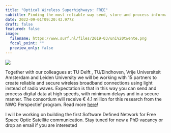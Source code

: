 ```yaml
---
title: "Optical Wireless Superhighways: FREE"
subtitle: Finding the most reliable way send, store and process information in space
date: 2022-09-01T09:20:43.977Z
draft: false
featured: false
image:
  filename: https://www.surf.nl/files/2019-03/uni%20twente.png
  focal_point: ""
  preview_only: false
---
```

![](https://dutchopticscentre.com/wp-content/uploads/2021/03/TTW-FREE.png)





Together with our colleagues at TU Delft , TU/Eindhoven, Vrije Universiteit Amsterdam and Leiden University we will be working with 15 partners to create reliable and secure wireless broadband connections using light instead of radio waves. Expectation is that in this way you can send and process digital data at high speeds, with minimum delays and in a secure manner. The consortium will receive € 4.1 million for this research from the NWO Perspectief program.
Read more [here](https://dutchopticscentre.com/news/optical-wireless-superhighways-free-photons-at-home-and-in-space-free/)!

I will be working on building the first Software Defined Network for Free Space Optic Satellite communication. Stay tuned for new a PhD vacancy or drop an email if you are interested